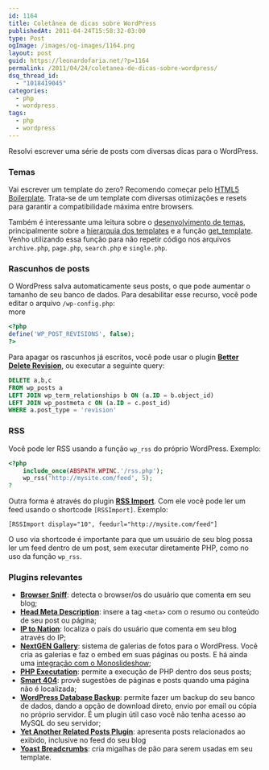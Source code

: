 ```yaml
---
id: 1164
title: Coletânea de dicas sobre WordPress
publishedAt: 2011-04-24T15:58:32-03:00
type: Post
ogImage: /images/og-images/1164.png
layout: post
guid: https://leonardofaria.net/?p=1164
permalink: /2011/04/24/coletanea-de-dicas-sobre-wordpress/
dsq_thread_id:
  - "1018419045"
categories:
  - php
  - wordpress
tags:
  - php
  - wordpress
---
```

Resolvi escrever uma série de posts com diversas dicas para o WordPress.

### Temas

Vai escrever um template do zero? Recomendo começar pelo [HTML5 Boilerplate](http://html5boilerplate.com/). Trata-se de um template com diversas otimizações e resets para garantir a compatibilidade máxima entre browsers.

Também é interessante uma leitura sobre o [desenvolvimento de temas](http://codex.wordpress.org/Theme_Development), principalmente sobre a [hierarquia dos templates](http://codex.wordpress.org/Template_Hierarchy) e a função [get_template](http://codex.wordpress.org/Function_Reference/get_template_part). Venho utilizando essa função para não repetir código nos arquivos `archive.php`, `page.php`, `search.php` e `single.php`.

### Rascunhos de posts

O WordPress salva automaticamente seus posts, o que pode aumentar o tamanho de seu banco de dados. Para desabilitar esse recurso, você pode editar o arquivo `/wp-config.php`:  
<span className="hidden">more</span>

```php
<?php  
define('WP_POST_REVISIONS', false);
?>
```

Para apagar os rascunhos já escritos, você pode usar o plugin [**Better Delete Revision**](http://www.1e2.it/tag/better-delete-revision), ou executar a seguinte query:

```sql
DELETE a,b,c
FROM wp_posts a
LEFT JOIN wp_term_relationships b ON (a.ID = b.object_id)
LEFT JOIN wp_postmeta c ON (a.ID = c.post_id)
WHERE a.post_type = 'revision'
```

### RSS

Você pode ler RSS usando a função `wp_rss` do próprio WordPress. Exemplo:

```php
<?php
	include_once(ABSPATH.WPINC.'/rss.php');
	wp_rss('http://mysite.com/feed', 5);
?
```

Outra forma é através do plugin [**RSS Import**](http://wordpress.org/extend/plugins/rss-import/). Com ele você pode ler um feed usando o shortcode `[RSSImport]`. Exemplo:

```
[RSSImport display="10", feedurl="http://mysite.com/feed"]
```

O uso via shortcode é importante para que um usuário de seu blog possa ler um feed dentro de um post, sem executar diretamente PHP, como no uso da função `wp_rss`.

### Plugins relevantes

* [**Browser Sniff**](http://brunopedrassani.com/wordpress/plugins/browser-sniff): detecta o browser/os do usuário que comenta em seu blog;
* [**Head Meta Description**](http://guff.szub.net/head-meta-description/): insere a tag `<meta>` com o resumo ou conteúdo de seu post ou página;
* [**IP to Nation**](http://planetozh.com/blog/2004/08/ip-to-nation-plugin/): localiza o país do usuário que comenta em seu blog através do IP;
* [**NextGEN Gallery**](http://alexrabe.de/wordpress-plugins/nextgen-gallery/): sistema de galerias de fotos para o WordPress. Você cria as galerias e faz o embed em suas páginas ou posts. E há ainda uma [integração com o Monoslideshow](http://nextgen-gallery.com/slideshow/nextgen-monoslideshow/);
* [**PHP Executation**](http://wordpress.org/extend/plugins/php-execution-plugin/): permite a execução de PHP dentro dos seus posts;
* [**Smart 404**](http://atastypixel.com/blog/wordpress/plugins/smart-404/): provê sugestões de páginas e posts quando uma página não é localizada;
* [**WordPress Database Backup**](http://austinmatzko.com/wordpress-plugins/wp-db-backup/): permite fazer um backup do seu banco de dados, dando a opção de download direto, envio por email ou cópia no próprio servidor. É um plugin útil caso você não tenha acesso ao MySQL do seu servidor;
* [**Yet Another Related Posts Plugin**](http://mitcho.com/code/yarpp/): apresenta posts relacionados ao exibido, inclusive no feed do seu blog
* [**Yoast Breadcrumbs**](http://yoast.com/wordpress/breadcrumbs/): cria migalhas de pão para serem usadas em seu template.
